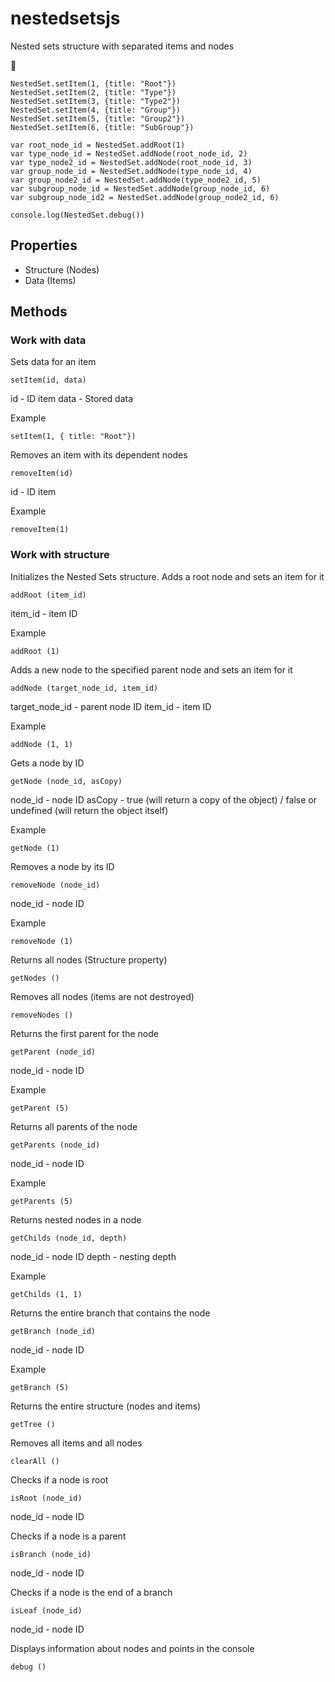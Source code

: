 # nestedsetsjs
 Nested sets structure with separated items and nodes

:evergreen_tree:

```
NestedSet.setItem(1, {title: "Root"})
NestedSet.setItem(2, {title: "Type"})
NestedSet.setItem(3, {title: "Type2"})
NestedSet.setItem(4, {title: "Group"})
NestedSet.setItem(5, {title: "Group2"})
NestedSet.setItem(6, {title: "SubGroup"})

var root_node_id = NestedSet.addRoot(1)
var type_node_id = NestedSet.addNode(root_node_id, 2)
var type_node2_id = NestedSet.addNode(root_node_id, 3)
var group_node_id = NestedSet.addNode(type_node_id, 4)
var group_node2_id = NestedSet.addNode(type_node2_id, 5)
var subgroup_node_id = NestedSet.addNode(group_node_id, 6)
var subgroup_node_id2 = NestedSet.addNode(group_node2_id, 6)

console.log(NestedSet.debug())
```

## Properties
- Structure (Nodes)
- Data (Items)

## Methods
### Work with data

Sets data for an item
```
setItem(id, data)
```
id - ID item
data - Stored data

Example
```
setItem(1, { title: "Root"})
```
Removes an item with its dependent nodes
```
removeItem(id)
```
id - ID item

Example
```
removeItem(1)
```

### Work with structure

Initializes the Nested Sets structure. Adds a root node and sets an item for it
```
addRoot (item_id)
```
item_id - item ID

Example
```
addRoot (1)
```

Adds a new node to the specified parent node and sets an item for it
```
addNode (target_node_id, item_id)
```
target_node_id - parent node ID
item_id - item ID

Example
```
addNode (1, 1)
```

Gets a node by ID
```
getNode (node_id, asCopy)
```
node_id - node ID
asCopy - true (will return a copy of the object) / false or undefined (will return the object itself)

Example
```
getNode (1)
```

Removes a node by its ID
```
removeNode (node_id)
```
node_id - node ID

Example
```
removeNode (1)
```

Returns all nodes (Structure property)
```
getNodes ()
```

Removes all nodes (items are not destroyed)
```
removeNodes ()
```

Returns the first parent for the node
```
getParent (node_id)
```
node_id - node ID

Example
```
getParent (5)
```

Returns all parents of the node
```
getParents (node_id)
```
node_id - node ID

Example
```
getParents (5)
```

Returns nested nodes in a node
```
getChilds (node_id, depth)
```
node_id - node ID
depth - nesting depth

Example
```
getChilds (1, 1)
```

Returns the entire branch that contains the node
```
getBranch (node_id)
```
node_id - node ID

Example
```
getBranch (5)
```

Returns the entire structure (nodes and items)
```
getTree ()
```

Removes all items and all nodes
```
clearAll ()
```

Checks if a node is root
```
isRoot (node_id)
```
node_id - node ID

Checks if a node is a parent
```
isBranch (node_id)
```
node_id - node ID

Checks if a node is the end of a branch
```
isLeaf (node_id)
```
node_id - node ID

Displays information about nodes and points in the console
```
debug ()
```
